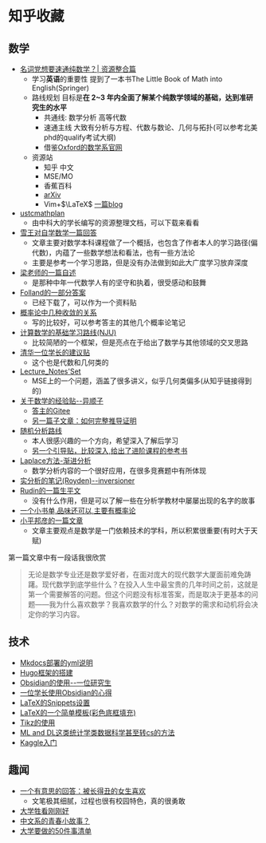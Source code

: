 # 知乎收藏

## 数学

+ [名词党想要速通纯数学？| 资源整合篇](https://zhuanlan.zhihu.com/p/709525527)
  + 学习**英语**的重要性 提到了一本书The Little Book of Math into English(Springer)
  + 路线规划 目标是**在 2~3 年内全面了解某个纯数学领域的基础，达到准研究生的水平**
  	+ 共通线: 数学分析 高等代数
  	+ 速通主线 大致有分析与方程、代数与数论、几何与拓扑(可以参考北美phd的qualify考试大纲)
  	+ 借鉴[Oxford的数学系官网](https://courses.maths.ox.ac.uk/) 
  + 资源站
  	+ 知乎 中文
  	+ MSE/MO
  	+ 香蕉百科
  	+ [arXiv](https://arxiv.org/)
  	+ Vim+$\LaTeX$ [一篇blog](https://castel.dev/post/lecture-notes-1/)
+ [ustcmathplan](https://www.zhihu.com/question/373791759/answer/1600418713)
  + 由中科大的学长编写的资源整理文档，可以下载来看看
+ [雪王对自学数学一篇回答](https://www.zhihu.com/question/624822050/answer/3238127500)
  + 文章主要对数学本科课程做了一个概括，也包含了作者本人的学习路径(偏代数)，内蕴了一些数学想法和看法，也有一些方法论
  + 主要是参考一个学习思路，但是没有办法做到如此大广度学习放弃深度
+ [梁老师的一篇自述](https://zhuanlan.zhihu.com/p/62460160?utm_campaign=)
  + 是那种中年一代数学人有的坚守和执着，很受感动和鼓舞
+ [Folland的一部分答案](https://www.zhihu.com/question/490479663/answer/2156515940)
  + 已经下载了，可以作为一个资料贴
+ [概率论中几种收敛的关系](https://zhuanlan.zhihu.com/p/70034585)
  + 写的比较好，可以参考答主的其他几个概率论笔记
+ [计算数学的基础学习路线(NJU)](https://www.zhihu.com/question/465340849/answer/2312901163)
  + 比较简陋的一个框架，但是亮点在于给出了数学与其他领域的交叉思路
+ [清华一位学长的建议贴](https://zhuanlan.zhihu.com/p/40333692)
  + 这个也是代数和几何类的
+ [Lecture_Notes'Set](https://math.stackexchange.com/questions/302023/best-sets-of-lecture-notes-and-articles)
  + MSE上的一个问题，涵盖了很多讲义，似乎几何类偏多(从知乎链接得到的)
+ [关于数学的经验贴--异顺子](https://www.zhihu.com/question/509486429/answer/2929824378) 
  + [答主的Gitee](https://gitee.com/afinedog/notes-sharing/blob/master/%E5%89%8D%E8%A8%80.md)
  + [另一篇子文章：如何完整推导证明](https://www.zhihu.com/question/423330102/answer/3257638668)
+ [随机分析路线](https://www.zhihu.com/question/649971676/answer/3448961790)
  + 本人很感兴趣的一个方向，希望深入了解后学习
  + [另一个引导贴，比较深入,给出了进阶课程的参考书](https://www.zhihu.com/question/649971676/answer/7252502934)
+ [Laplace方法-渐进分析](https://zhuanlan.zhihu.com/p/599544390)
  + 数学分析内容的一个很好应用，在很多竞赛题中有所体现
+ [实分析的笔记(Royden)--inversioner](https://zhuanlan.zhihu.com/p/260838198)
+ [Rudin的一篇生平文](https://www.zhihu.com/question/559683007/answer/4106311269)
  + 没有什么作用，但是可以了解一些在分析学教材中屡屡出现的名字的故事
+ [一个小书单,品味还可以,主要有概率论](https://www.zhihu.com/question/22302252/answer/45193351)
+ [小平邦彦的一篇文章](https://www.zhihu.com/question/630707081/answer/3405346873)
  + 文章主要观点是数学是一门依赖技术的学科，所以积累很重要(有时大于天赋)



第一篇文章中有一段话我很欣赏

>无论是数学专业还是数学爱好者，在面对庞大的现代数学大厦面前难免踌躇。现代数学到底学些什么？在投入人生中最宝贵的几年时间之前，这就是第一个需要解答的问题。但这个问题没有标准答案，而是取决于更基本的问题——我为什么喜欢数学？我喜欢数学的什么？对数学的需求和动机将会决定你的学习内容。



## 技术
+ [Mkdocs部署的yml说明](https://zhuanlan.zhihu.com/p/62460160?utm_campaign=)
+ [Hugo框架的搭建](https://zhuanlan.zhihu.com/p/901399736)
+ [Obsidian的使用--一位研究生](https://www.zhihu.com/question/401972085/answer/3365454194)
+ [一位学长使用Obsidian的心得](https://zhuanlan.zhihu.com/p/657343154)
+ [LaTeX的Snippets设置](https://zhuanlan.zhihu.com/p/350249305)
+ [LaTeX的一个简单模板(彩色底框填充)](https://www.zhihu.com/question/362654946/answer/2364047739)
+ [Tikz的使用](https://zhuanlan.zhihu.com/p/48300815)
+ [ML and DL这类统计学类数据科学甚至转cs的方法](https://www.zhihu.com/question/395556369/answer/2102149123)
+ [Kaggle入门](https://www.zhihu.com/question/23987009/answer/3111007309)



## 趣闻
+ [一个有意思的回答：被长得丑的女生喜欢](https://www.zhihu.com/question/31105656/answer/3481038373)
	+ 文笔极其细腻，过程也很有校园特色，真的很勇敢
+ [大学牲看刚刚好](https://www.zhihu.com/question/435660779/answer/2691019839)
+ [中文系的青春小故事？](https://www.zhihu.com/question/479581034/answer/3305909892)
+ [大学要做的50件事清单](https://www.zhihu.com/question/432683453/answer/3191235340)




















